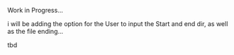 Work in Progress...

i will be adding the option for the User to input the Start and end dir, as well as the file ending...

tbd
